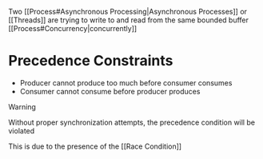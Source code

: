 Two [[Process#Asynchronous Processing|Asynchronous Processes]] or [[Threads]] are trying to write to and read from the same bounded buffer [[Process#Concurrency|concurrently]] 

# Precedence Constraints
- Producer cannot produce too much before consumer consumes
- Consumer cannot consume before producer produces

 >[!WARNING] 
 >Without proper synchronization attempts, the precedence condition will be violated

This is due to the presence of the [[Race Condition]] 

